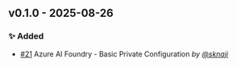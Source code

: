 ## v0.1.0 - 2025-08-26

### ✨ Added

* [#21](https://github.com/microsoft/CAIRA/issues/21) Azure AI Foundry - Basic Private Configuration _by [@sknaji](https://github.com/sknaji)_
